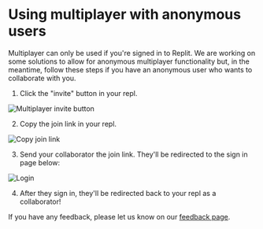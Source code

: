 # Using multiplayer with anonymous users

Multiplayer can only be used if you're signed in to Replit. We are working on some solutions to allow for anonymous multiplayer functionality but, in the meantime, follow these steps if you have an anonymous user who wants to collaborate with you. 

1. Click the "invite" button in your repl.

![Multiplayer invite button](/images/repls/multiplayer-invite-button.png)

2. Copy the join link in your repl. 

![Copy join link](/images/repls/multiplayer-invite-link.png)

3. Send your collaborator the join link. They'll be redirected to the sign in page below:

![Login](/images/repls/login.png)

4. After they sign in, they'll be redirected back to your repl as a collaborator!

If you have any feedback, please let us know on our [feedback page](https://replit.canny.io/general-feedback).
